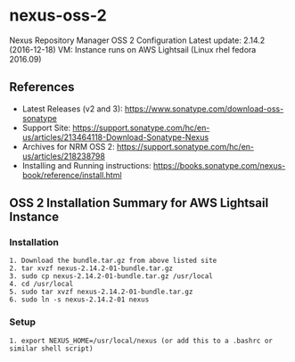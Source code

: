 # nexus-oss-2
Nexus Repository Manager OSS 2 Configuration
Latest update: 2.14.2 (2016-12-18)
VM: Instance runs on AWS Lightsail (Linux rhel fedora 2016.09)

## References
* Latest Releases (v2 and 3): https://www.sonatype.com/download-oss-sonatype
* Support Site: https://support.sonatype.com/hc/en-us/articles/213464118-Download-Sonatype-Nexus
* Archives for NRM OSS 2: https://support.sonatype.com/hc/en-us/articles/218238798
* Installing and Running instructions: https://books.sonatype.com/nexus-book/reference/install.html

## OSS 2 Installation Summary for AWS Lightsail Instance

### Installation
```
1. Download the bundle.tar.gz from above listed site
2. tar xvzf nexus-2.14.2-01-bundle.tar.gz
3. sudo cp nexus-2.14.2-01-bundle.tar.gz /usr/local
4. cd /usr/local
5. sudo tar xvzf nexus-2.14.2-01-bundle.tar.gz
6. sudo ln -s nexus-2.14.2-01 nexus
```

### Setup
```
1. export NEXUS_HOME=/usr/local/nexus (or add this to a .bashrc or similar shell script)

```
